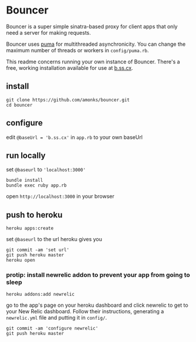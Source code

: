 # Bouncer

Bouncer is a super simple sinatra-based proxy for client apps that only need a server for making requests.

Bouncer uses [puma](http://puma.io/) for multithreaded asynchronicity. You can change the maximum number of threads or workers in `config/puma.rb`.

This readme concerns running your own instance of Bouncer. There's a free, working installation available for use at [b.ss.cx](http://b.ss.cx).


## install

	git clone https://github.com/amonks/bouncer.git
	cd bouncer

## configure

edit `@baseUrl = 'b.ss.cx'` in `app.rb` to your own baseUrl

## run locally

set `@baseurl` to `'localhost:3000'`

	bundle install 
	bundle exec ruby app.rb

open `http://localhost:3000` in your browser

## push to heroku

	heroku apps:create

set `@baseurl` to the url heroku gives you

	git commit -am 'set url'
	git push heroku master
	heroku open

### protip: install newrelic addon to prevent your app from going to sleep

	heroku addons:add newrelic

go to the app's page on your heroku dashboard and click newrelic to get to your New Relic dashboard. Follow their instructions, generating a `newrelic.yml` file and putting it in `config/`.

	git commit -am 'configure newrelic'
	git push heroku master